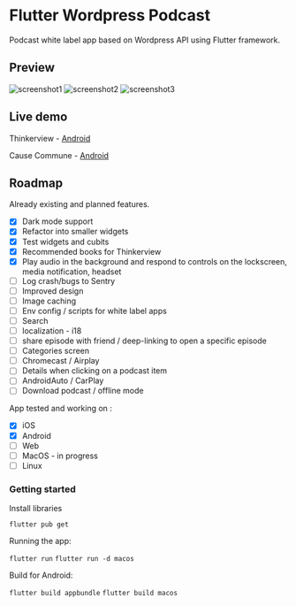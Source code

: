 # Flutter Wordpress Podcast

Podcast white label app based on Wordpress API using Flutter framework.

## Preview

![screenshot1](https://github.com/PierreBresson/flutter-wordpress-podcast/blob/main/preview/thinkerview-1.jpg)
![screenshot2](https://github.com/PierreBresson/flutter-wordpress-podcast/blob/main/preview/thinkerview-2.jpg)
![screenshot3](https://github.com/PierreBresson/flutter-wordpress-podcast/blob/main/preview/thinkerview-3.jpg)

## Live demo

Thinkerview - [Android](https://play.google.com/store/apps/details?id=com.thinkerview&hl=fr)

Cause Commune - [Android](https://play.google.com/store/apps/details?id=com.cause.commune)

## Roadmap

Already existing and planned features.

- [x] Dark mode support
- [x] Refactor into smaller widgets
- [x] Test widgets and cubits
- [x] Recommended books for Thinkerview
- [x] Play audio in the background and respond to controls on the lockscreen, media notification, headset
- [ ] Log crash/bugs to Sentry
- [ ] Improved design
- [ ] Image caching
- [ ] Env config / scripts for white label apps
- [ ] Search
- [ ] localization - i18
- [ ] share episode with friend / deep-linking to open a specific episode
- [ ] Categories screen
- [ ] Chromecast / Airplay
- [ ] Details when clicking on a podcast item
- [ ] AndroidAuto / CarPlay
- [ ] Download podcast / offline mode

App tested and working on :

- [x] iOS
- [x] Android
- [ ] Web
- [ ] MacOS - in progress
- [ ] Linux

### Getting started

Install libraries

`flutter pub get`

Running the app:

`flutter run`
`flutter run -d macos`

Build for Android:

`flutter build appbundle`
`flutter build macos`
